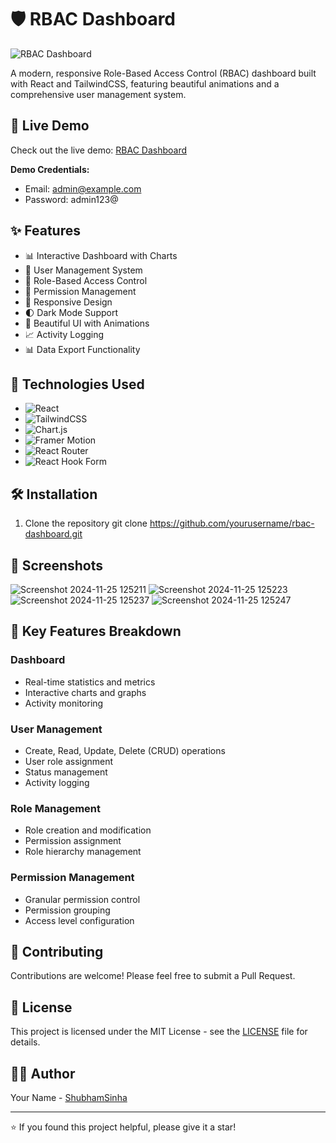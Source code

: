 # 🛡️ RBAC Dashboard

![RBAC Dashboard](https://img.shields.io/badge/RBAC-Dashboard-blue?style=for-the-badge&logo=react)

A modern, responsive Role-Based Access Control (RBAC) dashboard built with React and TailwindCSS, featuring beautiful animations and a comprehensive user management system.

## 🌟 Live Demo

Check out the live demo: [RBAC Dashboard](https://rbac-dashboard-001.netlify.app/)

**Demo Credentials:**
- Email: admin@example.com
- Password: admin123@

## ✨ Features

- 📊 Interactive Dashboard with Charts
- 👥 User Management System
- 🔐 Role-Based Access Control
- 🎯 Permission Management
- 📱 Responsive Design
- 🌓 Dark Mode Support
- 🎨 Beautiful UI with Animations
- 📈 Activity Logging
- 📊 Data Export Functionality

## 🚀 Technologies Used

- ![React](https://img.shields.io/badge/React-18.3.1-blue?style=flat-square&logo=react)
- ![TailwindCSS](https://img.shields.io/badge/TailwindCSS-3.4.15-blue?style=flat-square&logo=tailwind-css)
- ![Chart.js](https://img.shields.io/badge/Chart.js-4.4.6-blue?style=flat-square&logo=chart.js)
- ![Framer Motion](https://img.shields.io/badge/Framer_Motion-11.11.17-blue?style=flat-square&logo=framer)
- ![React Router](https://img.shields.io/badge/React_Router-7.0.0-blue?style=flat-square&logo=react-router)
- ![React Hook Form](https://img.shields.io/badge/React_Hook_Form-7.53.2-blue?style=flat-square&logo=react-hook-form)

## 🛠️ Installation

1. Clone the repository
git clone https://github.com/yourusername/rbac-dashboard.git


## 📱 Screenshots
![Screenshot 2024-11-25 125211](https://github.com/user-attachments/assets/4a9b3ba2-c27e-44a2-8d73-286d66711979)
![Screenshot 2024-11-25 125223](https://github.com/user-attachments/assets/b469ad37-45c4-4652-be49-8efdbee61351)
![Screenshot 2024-11-25 125237](https://github.com/user-attachments/assets/f1397c4c-667f-47a5-85d9-8c7337317fec)
![Screenshot 2024-11-25 125247](https://github.com/user-attachments/assets/954fd528-8920-4adc-b193-78b382a76fe3)

## 🎯 Key Features Breakdown

### Dashboard
- Real-time statistics and metrics
- Interactive charts and graphs
- Activity monitoring

### User Management
- Create, Read, Update, Delete (CRUD) operations
- User role assignment
- Status management
- Activity logging

### Role Management
- Role creation and modification
- Permission assignment
- Role hierarchy management

### Permission Management
- Granular permission control
- Permission grouping
- Access level configuration

## 🤝 Contributing

Contributions are welcome! Please feel free to submit a Pull Request.

## 📝 License

This project is licensed under the MIT License - see the [LICENSE](LICENSE) file for details.

## 👨‍💻 Author

Your Name - [ShubhamSinha](https://github.com/Shubhamqu2002)

---

⭐️ If you found this project helpful, please give it a star!
